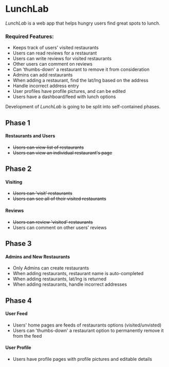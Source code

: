 # LunchLab

*LunchLab* is a web app that helps hungry users find great spots to lunch.

### Required Features:
  - Keeps track of users' visited restaurants
  - Users can read reviews for a restaurant
  - Users can write reviews for visited restaurants
  - Other users can comment on reviews
  - Can 'thumbs-down' a restaurant to remove it from consideration
  - Admins can add restaurants
  - When adding a restaurant, find the lat/lng based on the address
  - Handle incorrect address entry
  - User profiles have profile pictures, and can be edited
  - Users have a dashboard/feed with lunch options

Development of *LunchLab* is going to be split into self-contained phases.

## Phase 1
#### Restaurants and Users
  - ~~Users can view list of restaurants~~
  - ~~Users can view an individual restaurant's page~~

## Phase 2
#### Visiting
  - ~~Users can 'visit' restaurants~~
  - ~~Users can see all of their visited restaurants~~

#### Reviews
  - ~~Users can review 'visited' restaurants~~
  - Users can comment on other users' reviews


## Phase 3
#### Admins and New Restaurants
  - Only Admins can create restaurants
  - When adding restaurants, restaurant name is auto-completed
  - When adding restaurants, lat/lng is returned
  - When adding restaurants, handle incorrect addresses


## Phase 4
#### User Feed
  - Users' home pages are feeds of restaurants options (visited/unvisted)
  - Users can 'thumbs-down' a restaurant option to permanently remove it from the feed
#### User Profile
  - Users have profile pages with profile pictures and editable details
